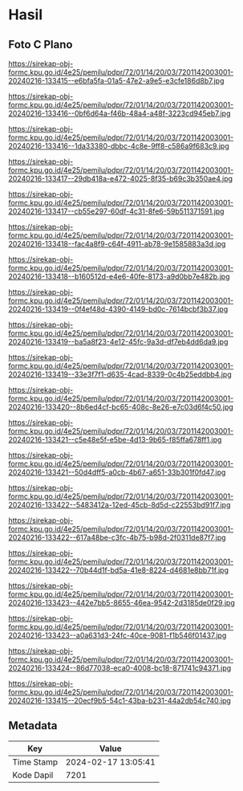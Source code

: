 # Hasil

## Foto C Plano

https://sirekap-obj-formc.kpu.go.id/4e25/pemilu/pdpr/72/01/14/20/03/7201142003001-20240216-133415--e6bfa5fa-01a5-47e2-a9e5-e3cfe186d8b7.jpg

https://sirekap-obj-formc.kpu.go.id/4e25/pemilu/pdpr/72/01/14/20/03/7201142003001-20240216-133416--0bf6d64a-f46b-48a4-a48f-3223cd945eb7.jpg

https://sirekap-obj-formc.kpu.go.id/4e25/pemilu/pdpr/72/01/14/20/03/7201142003001-20240216-133416--1da33380-dbbc-4c8e-9ff8-c586a9f683c9.jpg

https://sirekap-obj-formc.kpu.go.id/4e25/pemilu/pdpr/72/01/14/20/03/7201142003001-20240216-133417--29db418a-e472-4025-8f35-b69c3b350ae4.jpg

https://sirekap-obj-formc.kpu.go.id/4e25/pemilu/pdpr/72/01/14/20/03/7201142003001-20240216-133417--cb55e297-60df-4c31-8fe6-59b511371591.jpg

https://sirekap-obj-formc.kpu.go.id/4e25/pemilu/pdpr/72/01/14/20/03/7201142003001-20240216-133418--fac4a8f9-c64f-4911-ab78-9e1585883a3d.jpg

https://sirekap-obj-formc.kpu.go.id/4e25/pemilu/pdpr/72/01/14/20/03/7201142003001-20240216-133418--b160512d-e4e6-40fe-8173-a9d0bb7e482b.jpg

https://sirekap-obj-formc.kpu.go.id/4e25/pemilu/pdpr/72/01/14/20/03/7201142003001-20240216-133419--0f4ef48d-4390-4149-bd0c-7614bcbf3b37.jpg

https://sirekap-obj-formc.kpu.go.id/4e25/pemilu/pdpr/72/01/14/20/03/7201142003001-20240216-133419--ba5a8f23-4e12-45fc-9a3d-df7eb4dd6da9.jpg

https://sirekap-obj-formc.kpu.go.id/4e25/pemilu/pdpr/72/01/14/20/03/7201142003001-20240216-133419--33e3f7f1-d635-4cad-8339-0c4b25eddbb4.jpg

https://sirekap-obj-formc.kpu.go.id/4e25/pemilu/pdpr/72/01/14/20/03/7201142003001-20240216-133420--8b6ed4cf-bc65-408c-8e26-e7c03d6f4c50.jpg

https://sirekap-obj-formc.kpu.go.id/4e25/pemilu/pdpr/72/01/14/20/03/7201142003001-20240216-133421--c5e48e5f-e5be-4d13-9b65-f85ffa678ff1.jpg

https://sirekap-obj-formc.kpu.go.id/4e25/pemilu/pdpr/72/01/14/20/03/7201142003001-20240216-133421--50d4dff5-a0cb-4b67-a651-33b301f0fd47.jpg

https://sirekap-obj-formc.kpu.go.id/4e25/pemilu/pdpr/72/01/14/20/03/7201142003001-20240216-133422--5483412a-12ed-45cb-8d5d-c22553bd91f7.jpg

https://sirekap-obj-formc.kpu.go.id/4e25/pemilu/pdpr/72/01/14/20/03/7201142003001-20240216-133422--617a48be-c3fc-4b75-b98d-2f0311de87f7.jpg

https://sirekap-obj-formc.kpu.go.id/4e25/pemilu/pdpr/72/01/14/20/03/7201142003001-20240216-133422--70b44d1f-bd5a-41e8-8224-d4681e8bb71f.jpg

https://sirekap-obj-formc.kpu.go.id/4e25/pemilu/pdpr/72/01/14/20/03/7201142003001-20240216-133423--442e7bb5-8655-46ea-9542-2d3185de0f29.jpg

https://sirekap-obj-formc.kpu.go.id/4e25/pemilu/pdpr/72/01/14/20/03/7201142003001-20240216-133423--a0a631d3-24fc-40ce-9081-f1b546f01437.jpg

https://sirekap-obj-formc.kpu.go.id/4e25/pemilu/pdpr/72/01/14/20/03/7201142003001-20240216-133424--86d77038-eca0-4008-bc18-871741c94371.jpg

https://sirekap-obj-formc.kpu.go.id/4e25/pemilu/pdpr/72/01/14/20/03/7201142003001-20240216-133415--20ecf9b5-54c1-43ba-b231-44a2db54c740.jpg


## Metadata

| Key        | Value               |
| ---------- | ------------------- |
| Time Stamp | 2024-02-17 13:05:41 |
| Kode Dapil | 7201                |



